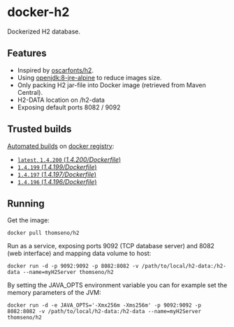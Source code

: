 # docker-h2

Dockerized H2 database.

## Features

* Inspired by [oscarfonts/h2](https://github.com/oscarfonts/docker-h2).
* Using [openjdk:8-jre-alpine](https://hub.docker.com/r/_/openjdk/) to reduce images size.
* Only packing H2 jar-file into Docker image (retrieved from Maven Central).
* H2-DATA location on /h2-data
* Exposing default ports 8082 / 9092

## Trusted builds

[Automated builds](https://hub.docker.com/r/thomseno/h2/) on [docker registry](https://registry.hub.docker.com/):

* [`latest`, `1.4.200` (*1.4.200/Dockerfile*)](https://github.com/thomseno/docker-h2/blob/1.4.200/Dockerfile)
* [`1.4.199` (*1.4.199/Dockerfile*)](https://github.com/thomseno/docker-h2/blob/1.4.199/Dockerfile)
* [`1.4.197` (*1.4.197/Dockerfile*)](https://github.com/thomseno/docker-h2/blob/1.4.197/Dockerfile)
* [`1.4.196` (*1.4.196/Dockerfile*)](https://github.com/thomseno/docker-h2/blob/1.4.196/Dockerfile)

## Running

Get the image:

```
docker pull thomseno/h2
```

Run as a service, exposing ports 9092 (TCP database server) and 8082 (web interface) and mapping data volume to host:

```
docker run -d -p 9092:9092 -p 8082:8082 -v /path/to/local/h2-data:/h2-data --name=myH2Server thomseno/h2
```

By setting the JAVA_OPTS environment variable you can for example set the memory parameters of the JVM:

```
docker run -d -e JAVA_OPTS='-Xmx256m -Xms256m' -p 9092:9092 -p 8082:8082 -v /path/to/local/h2-data:/h2-data --name=myH2Server thomseno/h2
```

